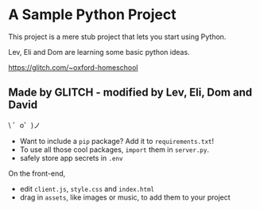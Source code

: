 A Sample Python Project
============================

This project is a mere stub project that lets you start using Python. 

Lev, Eli and Dom are learning some basic python ideas.

https://glitch.com/~oxford-homeschool

Made by GLITCH - modified by Lev, Eli, Dom and David
-----------------

\ ゜o゜)ノ



 - Want to include a `pip` package? Add it to `requirements.txt`!
 - To use all those cool packages, `import` them in `server.py`.
- safely store app secrets in `.env`

On the front-end,
- edit `client.js`, `style.css` and `index.html`
- drag in `assets`, like images or music, to add them to your project
